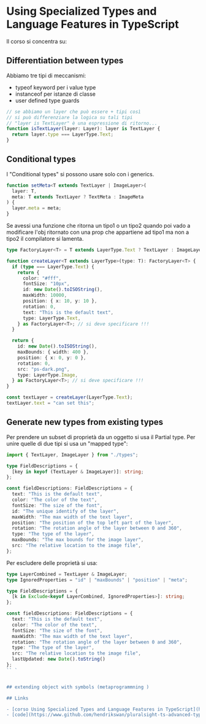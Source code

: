 # Using Specialized Types and Language Features in TypeScript

Il corso si concentra su:

## Differentiation between types

Abbiamo tre tipi di meccanismi:

- typeof keyword per i value type
- instanceof per istanze di classe
- user defined type guards

```typescript
// se abbiamo un layer che può essere + tipi così
// si può differenziare la logica su tali tipi
// "layer is TextLayer" è una espressione di ritorno...
function isTextLayer(layer: Layer): layer is TextLayer {
  return layer.type === LayerType.Text;
}
```

## Conditional types

I "Conditional types" si possono usare solo con i generics.

```typescript
function setMeta<T extends TextLayer | ImageLayer>(
  layer: T,
  meta: T extends TextLayer ? TextMeta : ImageMeta
) {
  layer.meta = meta;
}
```

Se avessi una funzione che ritorna un tipo1 o un tipo2 quando poi vado a modificare l'obj ritornato con una prop che appartiene ad tipo1 ma non a tipo2 il compilatore si lamenta.

```typescript
type FactoryLayer<T> = T extends LayerType.Text ? TextLayer : ImageLayer;

function createLayer<T extends LayerType>(type: T): FactoryLayer<T> {
  if (type === LayerType.Text) {
    return {
      color: "#fff",
      fontSize: "10px",
      id: new Date().toISOString(),
      maxWidth: 10000,
      position: { x: 10, y: 10 },
      rotation: 0,
      text: "This is the default text",
      type: LayerType.Text,
    } as FactoryLayer<T>; // si deve specificare !!!
  }

  return {
    id: new Date().toISOString(),
    maxBounds: { width: 400 },
    position: { x: 0, y: 0 },
    rotation: 0,
    src: "ps-dark.png",
    type: LayerType.Image,
  } as FactoryLayer<T>; // si deve specificare !!!
}

const textLayer = createLayer(LayerType.Text);
textLayer.text = "can set this";
```

## Generate new types from existing types

Per prendere un subset di proprietà da un oggetto si usa il Partial type. Per unire quelle di due tipi si usa un "mapped type":

```typescript
import { TextLayer, ImageLayer } from "./types";

type FieldDescriptions = {
  [key in keyof (TextLayer & ImageLayer)]: string;
};

const fieldDescriptions: FieldDescriptions = {
  text: "This is the default text",
  color: "The color of the text",
  fontSize: "The size of the font",
  id: "The unique identify of the layer",
  maxWidth: "The max width of the text layer",
  position: "The position of the top left part of the layer",
  rotation: "The rotation angle of the layer between 0 and 360",
  type: "The type of the layer",
  maxBounds: "The max bounds for the image layer",
  src: "The relative location to the image file",
};
```

Per escludere delle proprietà si usa:

```typescript
type LayerCombined = TextLayer & ImageLayer;
type IgnoredProperties = "id" | "maxBounds" | "position" | "meta";

type FieldDescriptions = {
  [k in Exclude<keyof LayerCombined, IgnoredProperties>]: string;
};

const fieldDescriptions: FieldDescriptions = {
  text: "This is the default text",
  color: "The color of the text",
  fontSize: "The size of the font",
  maxWidth: "The max width of the text layer",
  rotation: "The rotation angle of the layer between 0 and 360",
  type: "The type of the layer",
  src: "The relative location to the image file",
  lastUpdated: new Date().toString()
};
`` `


## extending object with symbols (metaprogrammning )

## Links

- [corso Using Specialized Types and Language Features in TypeScript](https://app.pluralsight.com/course-player?courseId=155d3e7e-2910-45eb-ac34-b10b493e2d00)
- [code](https://www.github.com/hendrikswan/pluralsight-ts-advanced-types)
```
